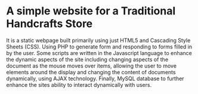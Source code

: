 # A simple website for a Traditional Handcrafts Store

It is a static webpage built primarily using just HTML5 and Cascading Style Sheets (CSS). Using PHP to generate form and responding to forms filled in by the user. Some scripts are written in the Javascript language to enhance the dynamic aspects of the site including changing aspects of the document as the mouse moves over items, allowing the user to move elements around the display and changing the content of documents dynamically, using AJAX technology. Finally, MySQL database to further enhance the sites ability to interact dynamically with users.


